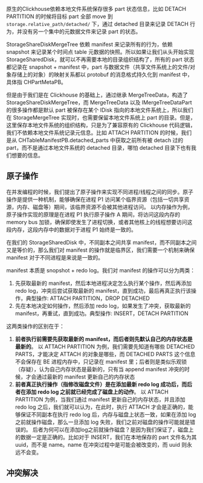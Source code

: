 原生的Clickhouse依赖本地文件系统保存很多 part 状态信息，比如 DETACH PARTITION 的时候将目标 part 全部 move 到 `storage.relative_path/detached/` 下，通过 detached 目录来记录 DETACH 行为，并没有另一个集中的元数据文件来记录 part 的状态。

StorageShareDiskMergeTree 依赖 manifest 来记录所有的行为，依赖 snapshot 来记录某个时间点 table 元数据的快照。所以如果让我们从头开始实现 StorageSharedDisk，就可以不再需要本地的目录组织结构了，所有的 part 状态都记录在 snapshot + manifest 中，part 与数据文件（共享文件系统上的文件/对象存储上的对象）的映射关系都以 protobuf 的消息格式持久化到 manifest 中，具体指 CHPartMetaPB。

但是由于我们是在 Clickhouse 的基础上，通过继承 MergeTreeData，构造了 StorageShareDiskMergeTree，而 MergeTreeData 以及 IMergeTreeDataPart 的很多操作都是默认 part 被保存在某个 IDisk 指向的本地文件系统上，所以我们在 StorageMergeTree 实现时，也需要保留本地文件系统上 part 的目录。但是，这里保存本地文件系统的组织结构，只是为了兼容原有的 Clickhouse 代码逻辑，我们不依赖本地文件系统记录元信息。比如 ATTACH PARTITION 的时候，我们是从 CHTableManifestPB.detached_parts 中获取之前所有被 detach 过的 part，而不是通过本地文件系统的 detached 目录，哪怕 detached 目录下也有我们想要的信息。


## 原子操作

在并发编程的时候，我们提出了原子操作来实现不同进程/线程之间的同步。原子操作是提供一种机制，能够确保在进程 P1 访问某个临界资源（包括一切共享资源，内存、磁盘等）期间，该临界资源不会被其他进程访问。
以内存操作为例，原子操作实现的原理是在进程 P1 执行原子操作 A 期间，将访问这段内存的 memory bus 加锁，确保即使发生了进程切换，或者其他核上的线程想要访问这段内存，这段内存中的数据对于进程 P1 始终是一致的。

在我们的 StorageSharedDisk 中，不同副本之间共享 manifest，而不同副本之间又是等价的，那么我们对 manifest 的操作就是临界区，我们需要一个机制来确保 manifest 对于不同进程是来说是一致的。

manifest 本质是 snopshot + redo log。我们对 manifest 的操作可以分为两类：
1. 先获取最新的 manifest，然后本地进程决定怎么执行某个操作，然后再添加 redo log，冲突后尝试获取最新的 manifest，直到成功，最后再真正执行该操作，典型操作: ATTACH PARTITION，DROP DETACHED
2. 先在本地决定如何操作，然后添加 redo log，如果发生了冲突，获取最新的 manifest，再重试，直到成功。典型操作: INSERT，DETACH PARTITION

这两类操作的区别在于：
1. **前者执行前需要先获取最新的 manifest，而后者则先默认自己的内存状态是最新的**。
    以 ATTACH PARTITION 为例，我们需要先知道有哪些 DETACHED PARTS，才能决定 ATTACH 的对象是哪些，而 DETACHED PARTS 这个信息不会保存在 BE 进程内存中，只记录在 manifest 里；后者则是类似乐观锁（存疑），认为自己内存状态是最新的，只有当 append manifest 冲突的时候，才会通过最新的 manifest 更新自己的内存状态
1. **前者真正执行操作（指修改磁盘文件）是在添加最新 redo log 成功后，而后者在添加 redo log 之前就已经完成了磁盘上的动作**。
    以 ATTACH PARTITION 为例，当我们通过 manifest 更新自己的内存状态，并且添加 redo log 之后，我们就可以认为，在此时，执行 ATTACH 才会是正确的，能够保证不同副本在执行 redo log 后，内存与磁盘上状态一致，如果在添加 log 之前就操作磁盘，那么一旦添加 log 失败，我们之前对磁盘的操作可能就是错误的。
    后者为何可以在添加log之前就操作磁盘？是因为我们保证了，磁盘上的数据一定是正确的。比如对于 INSERT，我们在本地保存的 part 文件名为其 uuid，而不是 name。name 在冲突过程中是可能会被改变的，而 uuid 则永远不会变。

## 冲突解决
